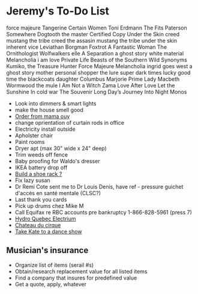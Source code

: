 # Jeremy's To-Do List

force majeure
Tangerine
Certain Women
Toni Erdmann
The Fits
Paterson
Somewhere
Dogtooth
the master
Certified Copy
Under the Skin
creed
mustang
the tribe
creed
the assasin
mustang
the tribe
under the skin
inherent vice
Leviathan
Borgman
Foxtrot
A Fantastic Woman
The Ornithologist
Wolfwalkers
elle
A Separation
a ghost story
white material
Melancholia
i am love
Private Life
Beasts of the Southern Wild
Synonyms
Kumiko, the Treasure Hunter
Force Majeure
Melancholia
ingrid goes west
a ghost story
mother
personal shopper
the lure
super dark times
lucky
good time
the blackcoats daughter
Columbus
Marjorie Prime
Lady Macbeth
Wormwood
the mule
I Am Not a Witch
Zama
Love After Love
Let the Sunshine In
cold war
The Souvenir
Long Day’s Journey Into Night
Monos


- Look into dimmers & smart lights
- make the house smell good
- [Order from mama ouy](https://www.instagram.com/mama.ouy/)
- change oprientation of curtain rods in office
- Electricity install outside
- Apholster chair
- Paint rooms
- Dryer apt (max 30" wide x 24" deep)
- Trim weeds off fence
- Baby proofing for Waldo's dresser
- IKEA battery drop off
- [Build a shoe rack ?](https://www.youtube.com/watch?v=EWs8dlkZrtQ)
- Fix lazy susan
- Dr Remi Cote sent me to Dr Louis Denis, have ref - pressure guichet d'accès en santé mentale (CLSC?)
- Last thank you cards
- Pick up drums chez Mike M
- Call Equifax re RBC accounts pre bankruptcy 1-866-828-5961 (press 7)
- [Hydro Quebec Electrium](http://www.hydroquebec.com/visit/monteregie/electrium.html)
- [Chateau du cirque](https://www.chateau-cirque.com/)
- [Take Kate to a dance show](https://www.quebecdanse.org/)

## Musician's insurance

- Organize list of items (serail #s)
- Obtain/research replacement value for all listed items
- Find a company that insures for predefined value
- Get a quote, apply, whatever
